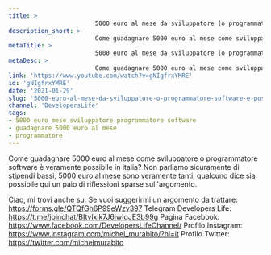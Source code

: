 ```yaml
---
title: > 
                        5000 euro al mese da sviluppatore (o programmatore software) è possibile in italia?
description_short: > 
                        Come guadagnare 5000 euro al mese come sviluppatore o programmatore software è veramente possibile in italia?
metaTitle: > 
                        5000 euro al mese da sviluppatore (o programmatore software) è possibile in italia?
metaDesc: > 
                        Come guadagnare 5000 euro al mese come sviluppatore o programmatore software è veramente possibile in italia?
link: 'https://www.youtube.com/watch?v=gNIgfrxYMRE'
id: 'gNIgfrxYMRE'
date: '2021-01-29'
slug: '5000-euro-al-mese-da-sviluppatore-o-programmatore-software-e-possibile-in-italia'
channel: 'DevelopersLife'
tags: 
- 5000 euro mese sviluppatore programmatore software
- guadagnare 5000 euro al mese
- programmatore
---
```

Come guadagnare 5000 euro al mese come sviluppatore o programmatore software è veramente  possibile in italia? Non parliamo sicuramente di stipendi bassi, 5000 euro al mese sono veramente tanti, qualcuno dice sia possibile qui un paio di riflessioni sparse sull'argomento.

Ciao, mi trovi anche su:
Se vuoi suggerirmi un argomento da trattare: https://forms.gle/QTQfGh6P99eWzv397
Telegram Developers Life: https://t.me/joinchat/BItvlxik7J6iwIqJE3b99g
Pagina Facebook: https://www.facebook.com/DevelopersLifeChannel/
Profilo Instagram: https://www.instagram.com/michel_murabito/?hl=it
Profilo Twitter: https://twitter.com/michelmurabito